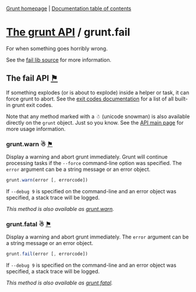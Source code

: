 [Grunt homepage](https://github.com/cowboy/grunt) | [Documentation table of contents](toc.md)

# [The grunt API](api.md) / grunt.fail

For when something goes horribly wrong.

See the [fail lib source](../lib/grunt/fail.js) for more information.

## The fail API <a name="the-fail-api" href="#the-fail-api" title="Link to this section">⚑</a>

If something explodes (or is about to explode) inside a helper or task, it can force grunt to abort. See the [exit codes documentation](exit_codes.md) for a list of all built-in grunt exit codes.

Note that any method marked with a ☃ (unicode snowman) is also available directly on the `grunt` object. Just so you know. See the [API main page](api.md) for more usage information.

### grunt.warn ☃ <a name="grunt-warn" href="#grunt-warn" title="Link to this section">⚑</a>
Display a warning and abort grunt immediately. Grunt will continue processing tasks if the `--force` command-line option was specified. The `error` argument can be a string message or an error object.

```javascript
grunt.warn(error [, errorcode])
```

If `--debug 9` is specified on the command-line and an error object was specified, a stack trace will be logged.

_This method is also available as [grunt.warn](api.md)._

### grunt.fatal ☃ <a name="grunt-fatal" href="#grunt-fatal" title="Link to this section">⚑</a>
Display a warning and abort grunt immediately. The `error` argument can be a string message or an error object.

```javascript
grunt.fail(error [, errorcode])
```

If `--debug 9` is specified on the command-line and an error object was specified, a stack trace will be logged.

_This method is also available as [grunt.fatal](api.md)._
